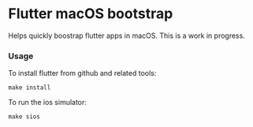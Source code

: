 # Flutter macOS bootstrap

Helps quickly boostrap flutter apps in macOS. This is a work in progress.

### Usage

To install flutter from github and related tools:

```
make install
```

To run the ios simulator:

```
make sios
```

